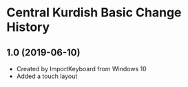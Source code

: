 Central Kurdish Basic Change History
====================

1.0 (2019-06-10)
----------------
* Created by ImportKeyboard from Windows 10 
* Added a touch layout

